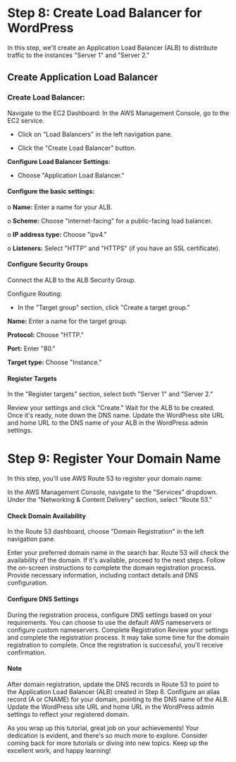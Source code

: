 # Step 8: Create Load Balancer for WordPress
In this step, we'll create an Application Load Balancer (ALB) to distribute traffic to the instances "Server 1" and "Server 2."
## Create Application Load Balancer
### Create Load Balancer:
Navigate to the EC2 Dashboard: In the AWS Management Console, go to the EC2 service.

-	Click on "Load Balancers" in the left navigation pane.
  
-	Click the "Create Load Balancer" button.
  
**Configure Load Balancer Settings:**

-	Choose "Application Load Balancer."
  
#### Configure the basic settings:
o	**Name:** Enter a name for your ALB.

o	**Scheme:** Choose "internet-facing" for a public-facing load balancer.

o	**IP address type:** Choose "ipv4."

o	**Listeners:** Select "HTTP" and "HTTPS" (if you have an SSL certificate).

#### Configure Security Groups
Connect the ALB to the ALB Security Group.

Configure Routing:

-	In the "Target group" section, click "Create a target group."
  
**Name:** Enter a name for the target group.

**Protocol:** Choose "HTTP."

**Port:** Enter "80."

**Target type:** Choose "Instance."

#### Register Targets
In the "Register targets" section, select both "Server 1" and "Server 2."

Review your settings and click "Create." Wait for the ALB to be created. Once it's ready, note down the DNS name.
Update the WordPress site URL and home URL to the DNS name of your ALB in the WordPress admin settings.

# Step 9: Register Your Domain Name
In this step, you'll use AWS Route 53 to register your domain name.

In the AWS Management Console, navigate to the "Services" dropdown.
Under the "Networking & Content Delivery" section, select "Route 53."

#### Check Domain Availability
In the Route 53 dashboard, choose "Domain Registration" in the left navigation pane.

Enter your preferred domain name in the search bar.
Route 53 will check the availability of the domain. If it's available, proceed to the next steps.
Follow the on-screen instructions to complete the domain registration process.
Provide necessary information, including contact details and DNS configuration.

#### Configure DNS Settings
During the registration process, configure DNS settings based on your requirements. You can choose to use the default AWS nameservers or configure custom nameservers.
Complete Registration
Review your settings and complete the registration process.
It may take some time for the domain registration to complete. Once the registration is successful, you'll receive confirmation.

#### Note
After domain registration, update the DNS records in Route 53 to point to the Application Load Balancer (ALB) created in Step 8. Configure an alias record (A or CNAME) for your domain, pointing to the DNS name of the ALB.
Update the WordPress site URL and home URL in the WordPress admin settings to reflect your registered domain.

As you wrap up this tutorial, great job on your achievements! Your dedication is evident, and there's so much more to explore. Consider coming back for more tutorials or diving into new topics. Keep up the excellent work, and happy learning!


